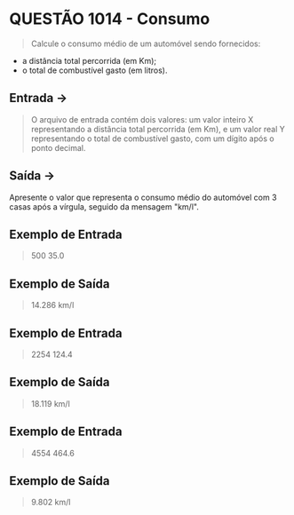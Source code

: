 # QUESTÃO 1014 - Consumo
> Calcule o consumo médio de um automóvel sendo fornecidos:
- a distância total percorrida (em Km);
- o total de combustível gasto (em litros).

## Entrada ->
> O arquivo de entrada contém dois valores: um valor inteiro X representando a distância total percorrida (em Km), e um valor real Y representando o total de combustível gasto, com um dígito após o ponto decimal.

## Saída ->
Apresente o valor que representa o consumo médio do automóvel com 3 casas após a vírgula, seguido da mensagem "km/l".

## Exemplo de Entrada  
> 500
> 35.0

## Exemplo de Saída
> 14.286 km/l

## Exemplo de Entrada
> 2254
> 124.4

## Exemplo de Saída 
> 18.119 km/l

## Exemplo de Entrada
> 4554
> 464.6

## Exemplo de Saída
> 9.802 km/l
